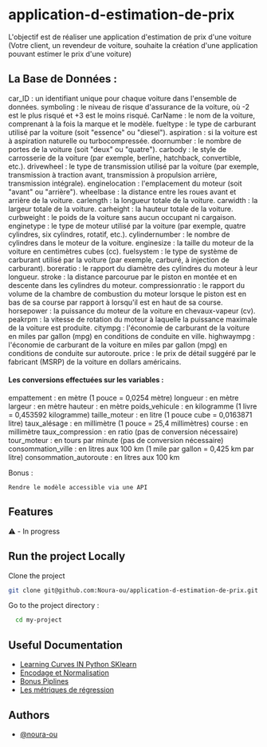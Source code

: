 # application-d-estimation-de-prix
L'objectif est de réaliser une application d'estimation de prix d'une voiture (Votre client, un revendeur de voiture, souhaite la création d'une application pouvant estimer le prix d'une voiture)

## La Base de Données :

car_ID : un identifiant unique pour chaque voiture dans l'ensemble de données.
symboling : le niveau de risque d'assurance de la voiture, où -2 est le plus risqué et +3 est le moins risqué.
CarName : le nom de la voiture, comprenant à la fois la marque et le modèle.
fueltype : le type de carburant utilisé par la voiture (soit "essence" ou "diesel").
aspiration : si la voiture est à aspiration naturelle ou turbocompressée.
doornumber : le nombre de portes de la voiture (soit "deux" ou "quatre").
carbody : le style de carrosserie de la voiture (par exemple, berline, hatchback, convertible, etc.).
drivewheel : le type de transmission utilisé par la voiture (par exemple, transmission à traction avant, transmission à propulsion arrière, transmission intégrale).
enginelocation : l'emplacement du moteur (soit "avant" ou "arrière").
wheelbase : la distance entre les roues avant et arrière de la voiture.
carlength : la longueur totale de la voiture.
carwidth : la largeur totale de la voiture.
carheight : la hauteur totale de la voiture.
curbweight : le poids de la voiture sans aucun occupant ni cargaison.
enginetype : le type de moteur utilisé par la voiture (par exemple, quatre cylindres, six cylindres, rotatif, etc.).
cylindernumber : le nombre de cylindres dans le moteur de la voiture.
enginesize : la taille du moteur de la voiture en centimètres cubes (cc).
fuelsystem : le type de système de carburant utilisé par la voiture (par exemple, carburé, à injection de carburant).
boreratio : le rapport du diamètre des cylindres du moteur à leur longueur.
stroke : la distance parcourue par le piston en montée et en descente dans les cylindres du moteur.
compressionratio : le rapport du volume de la chambre de combustion du moteur lorsque le piston est en bas de sa course par rapport à lorsqu'il est en haut de sa course.
horsepower : la puissance du moteur de la voiture en chevaux-vapeur (cv).
peakrpm : la vitesse de rotation du moteur à laquelle la puissance maximale de la voiture est produite.
citympg : l'économie de carburant de la voiture en miles par gallon (mpg) en conditions de conduite en ville.
highwaympg : l'économie de carburant de la voiture en miles par gallon (mpg) en conditions de conduite sur autoroute.
price : le prix de détail suggéré par le fabricant (MSRP) de la voiture en dollars américains.



#### Les conversions effectuées sur les variables : 
empattement : en mètre (1 pouce = 0,0254 mètre)
longueur : en mètre
largeur : en mètre
hauteur : en mètre
poids_vehicule : en kilogramme (1 livre = 0,453592 kilogramme)
taille_moteur : en litre (1 pouce cube = 0,0163871 litre)
taux_alésage : en millimètre (1 pouce = 25,4 millimètres)
course : en millimètre
taux_compression : en ratio (pas de conversion nécessaire)
tour_moteur : en tours par minute (pas de conversion nécessaire)
consommation_ville : en litres aux 100 km (1 mile par gallon = 0,425 km par litre)
consommation_autoroute : en litres aux 100 km



Bonus :

    Rendre le modèle accessible via une API


## Features
 ⚠️ - In progress


## Run the project Locally

Clone the project

```bash
git clone git@github.com:Noura-ou/application-d-estimation-de-prix.git
````

Go to the project directory :

```bash
  cd my-project
```


## Useful Documentation

- [Learning Curves IN Python SKlearn](https://vitalflux.com/learning-curves-explained-python-sklearn-example/)
- [Encodage et Normalisation](https://www.youtube.com/watch?v=OGWwzm304Xs&list=PLO_fdPEVlfKqMDNmCFzQISI2H_nJcEDJq&index=25) 
- [Bonus Piplines](https://www.youtube.com/watch?v=41mnga4ptso&list=PLO_fdPEVlfKqMDNmCFzQISI2H_nJcEDJq&index=26)
- [Les métriques de régression](https://www.youtube.com/watch?v=_TE9fDgtOaE&list=PLO_fdPEVlfKqMDNmCFzQISI2H_nJcEDJq&index=24)



## Authors

- [@noura-ou](https://github.com/Noura-ou)
